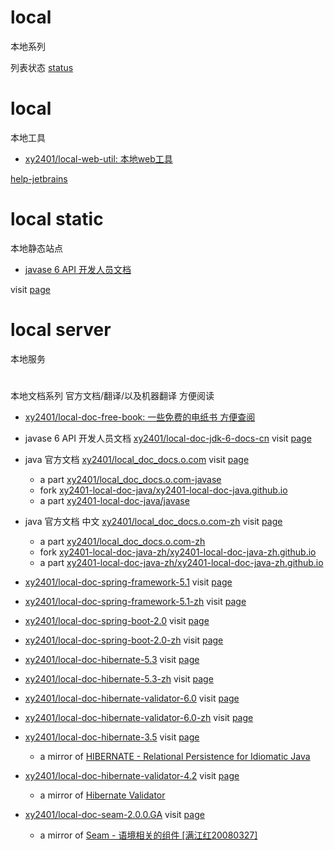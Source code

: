 # local
本地系列

列表状态 [status](status.md)

# local

本地工具

- [xy2401/local-web-util: 本地web工具](../local-web-util)
 
[help-jetbrains](../local-doc-help-jetbrains.com/README.md)
  
# local static 

本地静态站点

- [javase 6 API 开发人员文档](../local-doc-jdk-6-docs-cn/README.md)

visit [page](https://xy2401.github.io/local-doc-jdk-6-docs-cn/api/)

# local server

本地服务


#

本地文档系列 官方文档/翻译/以及机器翻译 方便阅读




- [xy2401/local-doc-free-book: 一些免费的电纸书 方便查阅](../local-doc-free-book)

 
- javase 6 API 开发人员文档 
[xy2401/local-doc-jdk-6-docs-cn](../local-doc-jdk-6-docs-cn)
visit [page](https://xy2401.github.io/local-doc-jdk-6-docs-cn/api/)


- java 官方文档
[xy2401/local_doc_docs.o.com](../local_doc_docs.o.com)
visit [page](https://xy2401-local-doc-java.github.io/en/)
    - a part [xy2401/local_doc_docs.o.com-javase](../local_doc_docs.o.com-javase)  
    - fork [xy2401-local-doc-java/xy2401-local-doc-java.github.io](..-local-doc-java/xy2401-local-doc-java.github.io)
    - a part [xy2401-local-doc-java/javase](..-local-doc-java/javase)

- java 官方文档 中文
[xy2401/local_doc_docs.o.com-zh](../local_doc_docs.o.com-zh)
visit [page](https://xy2401-local-doc-java-zh.github.io)
    - a part [xy2401/local_doc_docs.o.com-zh](../local_doc_docs.o.com-zh)
    - fork [xy2401-local-doc-java-zh/xy2401-local-doc-java-zh.github.io](..-local-doc-java-zh/xy2401-local-doc-java-zh.github.io)
    - a part [xy2401-local-doc-java-zh/xy2401-local-doc-java-zh.github.io](..-local-doc-java-zh/xy2401-local-doc-java-zh.github.io)
 
- [xy2401/local-doc-spring-framework-5.1](../local-doc-spring-framework-5.1)
visit [page](https://xy2401.github.io/local-doc-spring-framework-5.1/docs/spring-framework-reference/index.html)

- [xy2401/local-doc-spring-framework-5.1-zh](../local-doc-spring-framework-5.1-zh)
visit [page](https://xy2401.github.io/local-doc-spring-framework-5.1-zh/docs/spring-framework-reference/)

- [xy2401/local-doc-spring-boot-2.0](../local-doc-spring-boot-2.0)
visit [page](https://xy2401.github.io/local-doc-spring-boot-2.0/)

- [xy2401/local-doc-spring-boot-2.0-zh](../local-doc-spring-boot-2.0-zh)
visit [page](https://xy2401.github.io/local-doc-spring-boot-2.0-zh/)
 
- [xy2401/local-doc-hibernate-5.3](../local-doc-hibernate-5.3)
visit [page](https://xy2401.github.io/local-doc-hibernate-5.3/)

- [xy2401/local-doc-hibernate-5.3-zh](../local-doc-hibernate-5.3-zh)
visit [page](https://xy2401.github.io/local-doc-hibernate-5.3-zh/)

- [xy2401/local-doc-hibernate-validator-6.0](../local-doc-hibernate-validator-6.0)
visit [page](https://xy2401.github.io/local-doc-hibernate-validator-6.0/)

- [xy2401/local-doc-hibernate-validator-6.0-zh](../local-doc-hibernate-validator-6.0-zh)
visit [page](https://xy2401.github.io/local-doc-hibernate-validator-6.0-zh/)


 
- [xy2401/local-doc-hibernate-3.5](../local-doc-hibernate-3.5)
visit [page](https://xy2401.github.io/local-doc-hibernate-3.5/)
    - a mirror of [HIBERNATE - Relational Persistence for Idiomatic Java](https://docs.jboss.org/hibernate/orm/3.5/reference/zh-CN/html_single/)

- [xy2401/local-doc-hibernate-validator-4.2](../local-doc-hibernate-validator-4.2)
visit [page](https://xy2401.github.io/local-doc-hibernate-validator-4.2/)
    - a mirror of [Hibernate Validator](https://docs.jboss.org/hibernate/validator/4.2/reference/zh-CN/html_single/)

- [xy2401/local-doc-seam-2.0.0.GA](../local-doc-seam-2.0.0.GA)
visit [page](https://xy2401.github.io/local-doc-seam-2.0.0.GA/)
    - a mirror of [Seam - 语境相关的组件 [满江红20080327]](https://docs.jboss.org/seam/2.0.0.GA/reference/zh/html_single/)





